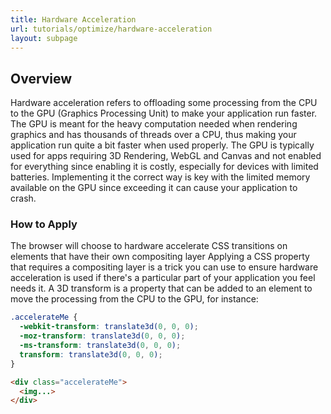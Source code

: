 ```yaml
---
title: Hardware Acceleration
url: tutorials/optimize/hardware-acceleration
layout: subpage
---
```


## Overview

Hardware acceleration refers to offloading some processing from the CPU to the GPU (Graphics Processing Unit) to make your application run faster. The GPU is meant for the heavy computation needed when rendering graphics and has thousands of threads over a CPU, thus making your application run quite a bit faster when used properly. The GPU is typically used for apps requiring 3D Rendering, WebGL and Canvas and not enabled for everything since enabling it is costly, especially for devices with limited batteries. Implementing it the correct way is key with the limited memory available on the GPU since exceeding it can cause your application to crash.

### How to Apply

The browser will choose to hardware accelerate CSS transitions on elements that have their own compositing layer Applying a CSS property that requires a compositing layer is a trick you can use to ensure hardware acceleration is used if there's a particular part of your application you feel needs it. A 3D transform is a property that can be added to an element to move the processing from the CPU to the GPU, for instance:

```css
.accelerateMe {
  -webkit-transform: translate3d(0, 0, 0);
  -moz-transform: translate3d(0, 0, 0);
  -ms-transform: translate3d(0, 0, 0);
  transform: translate3d(0, 0, 0);
}
```

```html
<div class="accelerateMe">
  <img...>
</div>
```
